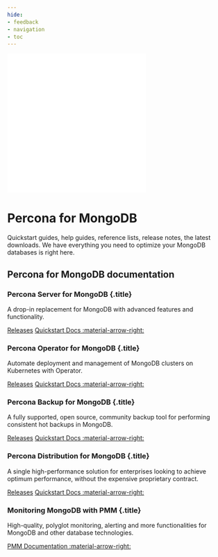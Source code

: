 ```yaml
---
hide:
- feedback
- navigation
- toc
---
```


<div class="landing" markdown>
<div class="splash header mongodb dark" markdown>

![Percona for MongoDB logo](assets/logo-dark-mongodb.svg)

# Percona for MongoDB

Quickstart guides, help guides, reference lists, release notes, the latest downloads. We have everything you need to optimize your MongoDB databases is right here.

</div>
</div>



## Percona for MongoDB documentation

<div data-grid markdown>
<div data-banner markdown>

### Percona Server for MongoDB {.title}

A drop-in replacement for MongoDB with advanced features and functionality.

<div class="actions" markdown>

[Releases](#)
[Quickstart Docs :material-arrow-right:](https://pmcf-percona.github.io/pbm-docs/)

</div>
</div>
<div data-banner markdown>

### Percona Operator for MongoDB {.title}

Automate deployment and management of MongoDB clusters on Kubernetes with Operator.

<div class="actions" markdown>

[Releases](#)
[Quickstart Docs :material-arrow-right:](https://pmcf-percona.github.io/pbm-docs/)

</div>
</div>
<div data-banner markdown>

### Percona Backup for MongoDB {.title}

A fully supported, open source, community backup tool for performing consistent hot backups in MongoDB.

<div class="actions" markdown>

[Releases](#)
[Quickstart Docs :material-arrow-right:](https://pmcf-percona.github.io/pbm-docs/)

</div>
</div>
<div data-banner markdown>

### Percona Distribution for MongoDB {.title}

A single high-performance solution for enterprises looking to achieve optimum performance, without the expensive proprietary contract.

<div class="actions" markdown>

[Releases](#)
[Quickstart Docs :material-arrow-right:](https://pmcf-percona.github.io/pbm-docs/)

</div>
</div>
<div data-banner markdown>

### Monitoring MongoDB with PMM {.title}

High-quality, polyglot monitoring, alerting and more functionalities for MongoDB and other database technologies.

<div class="actions" markdown>

[PMM Documentation :material-arrow-right:](https://docs.percona.com/percona-monitoring-and-management)

</div>
</div>
</div>